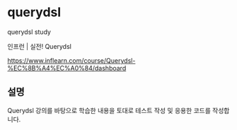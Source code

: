 # querydsl
querydsl study

인프런 | 실전! Querydsl

https://www.inflearn.com/course/Querydsl-%EC%8B%A4%EC%A0%84/dashboard

## 설명
Querydsl 강의를 바탕으로 학습한 내용을 토대로 테스트 작성 및 응용한 코드를 작성합니다.
